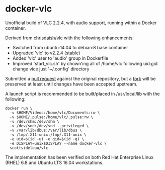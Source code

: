 # docker-vlc

Unofficial build of VLC 2.2.4, with audio support, running within a Docker container.

Derived from [chrisdaish/vlc](https://hub.docker.com/r/chrisdaish/vlc/) with the following enhancements:

* Switched from ubuntu:14.04 to debian:8 base container
* Upgraded 'vlc' to v2.2.4 (stable)
* Added 'vlc' user to 'audio' group in Dockerfile
* Improved 'start_vlc.sh' by chown'ing all of /home/vlc following uid:gid change vice just '~/.config' directory

Submitted a [pull request](https://github.com/chrisdaish/docker-vlc/pull/1) against the original repository, but a [fork](https://github.com/scottsideleau/docker-vlc) will be preserved at least until changes have been accepted upstream.

A launch script is recommended to be built/placed in /usr/local/lib with the following:

```
docker run \
  -v $HOME/Videos:/home/vlc/Documents:rw \
  -v $HOME/.pulse:/home/vlc/.pulse:rw \
  -v /dev/shm:/dev/shm \
  -v /dev/snd:/dev/snd --privileged \
  -v /var/lib/dbus:/var/lib/dbus \
  -v /tmp/.X11-unix:/tmp/.X11-unix \
  -e uid=$(id -u) -e gid=$(id -g) \
  -e DISPLAY=unix$DISPLAY --name docker-vlc \
  scottsideleau/vlc
```

The implementation has been verified on both Red Hat Enterprise Linux (RHEL) 6.8 and Ubuntu LTS 16.04 workstations.
